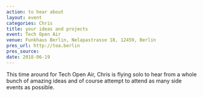 ```yaml
---
action: to hear about
layout: event
categories: Chris
title: your ideas and projects
event: Tech Open Air
venue: Funkhaus Berlin, Nelapastrasse 18, 12459, Berlin
pres_url: http://toa.berlin
pres_source:
date: 2018-06-19
---
```


This time around for Tech Open Air, Chris is flying solo to hear from a whole bunch of amazing ideas and of course attempt to attend as many side events as possible.
